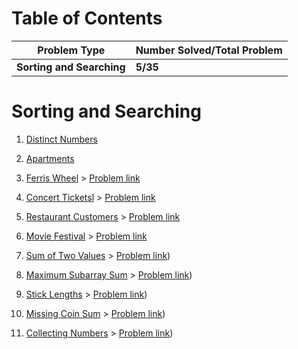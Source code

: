 # Table of Contents

| Problem Type | Number Solved/Total Problem |
|-------------| --------------------|
| __Sorting and Searching__ |     __5/35__ |

# Sorting and Searching
<ol>
<li>

[Distinct Numbers](Distinct_Numbers.cpp)
</li>
<li>
  
[Apartments](Apartments.cpp)

</li>
<li>
  
  [Ferris Wheel](Ferris_Wheel.cpp)    >         [Problem link](https://cses.fi/problemset/task/1091/)
</li>
<li>
  
  [Concert Ticketsl](Concert_Tickets.cpp)  >  [Problem link](https://cses.fi/problemset/task/1090/)
</li>
<li>

  
  [Restaurant Customers](Restaurant_Customers.cpp)  >  [Problem link](https://cses.fi/problemset/task/1619)
</li>
<li>

  
  [Movie Festival](Movie_Festival.cpp)  >  [Problem link](https://cses.fi/problemset/task/1629/)
</li>
<li>

  
  [Sum of Two Values](Sum_of_two_Values.cpp)  >  [Problem link](https://cses.fi/problemset/task/1640/))
</li>
<li>

  
  [Maximum Subarray Sum](MaximumSubarraySum.cpp)  >  [Problem link](https://cses.fi/problemset/task/1643/))
</li>
<li>

  
  [Stick Lengths](Stick_Lengths.cpp)  >  [Problem link](https://cses.fi/problemset/task/1074))
</li>
<li>

  
  [Missing Coin Sum](Missing_Coin_Sum.cpp)  >  [Problem link](https://cses.fi/problemset/task/2183/))
</li>
<li>

  
  [Collecting Numbers](CN.cpp)  >  [Problem link](https://cses.fi/problemset/task/2216/))
</li>

</ol>
